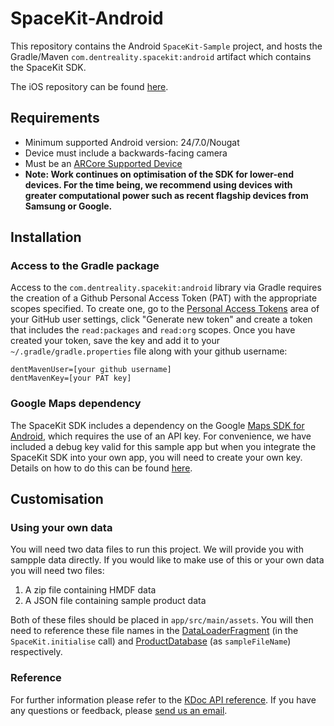 # SpaceKit-Android

This repository contains the Android `SpaceKit-Sample` project, and hosts the Gradle/Maven 
`com.dentreality.spacekit:android` artifact which contains the SpaceKit SDK.

The iOS repository can be found [here](https://github.com/DentReality/SpaceKit-iOS).

## Requirements

* Minimum supported Android version: 24/7.0/Nougat
* Device must include a backwards-facing camera
* Must be an [ARCore Supported Device](https://developers.google.com/ar/devices) 
* **Note: Work continues on optimisation of the SDK for lower-end devices. For the time being, we recommend using devices with greater computational power such as recent flagship devices from Samsung or Google.**

## Installation

### Access to the Gradle package

Access to the `com.dentreality.spacekit:android` library via Gradle requires the creation of a Github Personal Access Token (PAT) with the appropriate scopes specified. To create one, go to the [Personal Access Tokens](https://github.com/settings/tokens) area of your GitHub user settings, click "Generate new token" and create a token that includes the `read:packages` and `read:org` scopes. Once you have created your token, save the key and add it to your `~/.gradle/gradle.properties` file along with your github username:

```
dentMavenUser=[your github username]
dentMavenKey=[your PAT key]
```

### Google Maps dependency

The SpaceKit SDK includes a dependency on the Google [Maps SDK for Android](https://developers.google.com/maps/documentation/android-sdk/overview), which requires the use of an API key. For convenience, we have included a debug key valid for this sample app but when you integrate the SpaceKit SDK into your own app, you will need to create your own key. Details on how to do this can be found [here](https://developers.google.com/maps/documentation/android-sdk/get-api-key).

## Customisation

### Using your own data
You will need two data files to run this project. We will provide you with sampple data directly. If you would like to make use of this or your own data you will need two files:

1. A zip file containing HMDF data 
2. A JSON file containing sample product data

Both of these files should be placed in `app/src/main/assets`. You will then need to reference these file names in the [DataLoaderFragment](https://github.com/DentReality/SpaceKit-Android/blob/main/app/src/main/java/com/dentreality/spacekit/sample/DataLoaderFragment.kt) (in the `SpaceKit.initialise` call) and [ProductDatabase](https://github.com/DentReality/SpaceKit-Android/blob/main/app/src/main/java/com/dentreality/spacekit/sample/ProductDatabase.kt) (as `sampleFileName`) respectively.

### Reference

For further information please refer to the [KDoc API reference](https://hyperarco.github.io/SpaceKit-Android). If you have any questions or feedback, please [send us an email](mailto:elliot@dentreality.com).